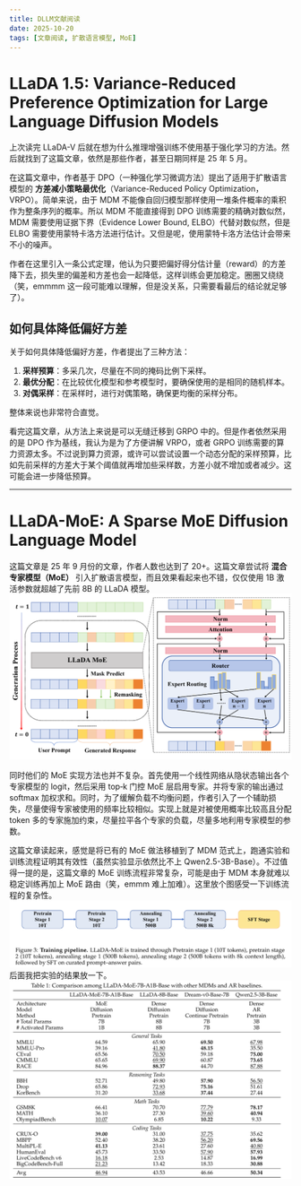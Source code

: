 ```yaml
---
title: DLLM文献阅读
date: 2025-10-20
tags: [文章阅读, 扩散语言模型, MoE]
---
```


# LLaDA 1.5: Variance-Reduced Preference Optimization for Large Language Diffusion Models

上次读完 LLaDA-V 后就在想为什么推理增强训练不使用基于强化学习的方法。然后就找到了这篇文章，依然是那些作者，甚至日期同样是 25 年 5 月。

在这篇文章中，作者基于 DPO（一种强化学习微调方法）提出了适用于扩散语言模型的 **方差减小策略最优化**（Variance-Reduced Policy Optimization，VRPO）。简单来说，由于 MDM 不能像自回归模型那样使用一堆条件概率的乘积作为整条序列的概率。所以 MDM 不能直接得到 DPO 训练需要的精确对数似然，MDM 需要使用证据下界（Evidence Lower Bound, ELBO）代替对数似然，但是 ELBO 需要使用蒙特卡洛方法进行估计。又但是呢，使用蒙特卡洛方法估计会带来不小的噪声。

作者在这里引入一条公式定理，他认为只要把偏好得分估计量（reward）的方差降下去，损失里的偏差和方差也会一起降低，这样训练会更加稳定。圈圈又绕绕（笑，emmmm 这一段可能难以理解，但是没关系，只需要看最后的结论就足够了）。

## 如何具体降低偏好方差

关于如何具体降低偏好方差，作者提出了三种方法：
1. **采样预算**：多采几次，尽量在不同的掩码比例下采样。
2. **最优分配**：在比较优化模型和参考模型时，要确保使用的是相同的随机样本。
3. **对偶采样**：在采样时，进行对偶策略，确保更均衡的采样分布。

整体来说也非常符合直觉。

看完这篇文章，从方法上来说是可以无缝迁移到 GRPO 中的。但是作者依然采用的是 DPO 作为基线，我认为是为了方便讲解 VRPO，或者 GRPO 训练需要的算力资源太多。不过说到算力资源，或许可以尝试设置一个动态分配的采样预算，比如先前采样的方差大于某个阈值就再增加些采样数，方差小就不增加或者减少。这可能会进一步降低预算。

---

# LLaDA-MoE: A Sparse MoE Diffusion Language Model

这篇文章是 25 年 9 月份的文章，作者人数也达到了 20+。这篇文章尝试将 **混合专家模型（MoE）** 引入扩散语言模型，而且效果看起来也不错，仅仅使用 1B 激活参数就超越了先前 8B 的 LLaDA 模型。
![LLaDA方法](https://raw.githubusercontent.com/feng1201/my_blog/main/images/LLaDA_moe_method.png)


同时他们的 MoE 实现方法也并不复杂。首先使用一个线性网络从隐状态输出各个专家模型的 logit，然后采用 top‑k 门控 MoE 层启用专家。并将专家的输出通过 softmax 加权求和。同时，为了缓解负载不均衡问题，作者引入了一个辅助损失，尽量使得专家被使用的频率比较相似。实现上就是对被使用概率比较高且分配 token 多的专家施加约束，尽量拉平各个专家的负载，尽量多地利用专家模型的参数。

这篇文章读起来，感觉是将已有的 MoE 做法移植到了 MDM 范式上，跑通实验和训练流程证明其有效性（虽然实验显示依然比不上 Qwen2.5-3B-Base）。不过值得一提的是，这篇文章的 MoE 训练流程非常复杂，可能是由于 MDM 本身就难以稳定训练再加上 MoE 路由（笑，emmm 难上加难）。这里放个图感受一下训练流程的复杂性。
![LLaDA方法](https://raw.githubusercontent.com/feng1201/my_blog/main/images/LLaDA_moe_training.png)
后面我把实验的结果放一下。
![LLaDA方法](https://raw.githubusercontent.com/feng1201/my_blog/main/images/LLaDA_moe_result.png)


